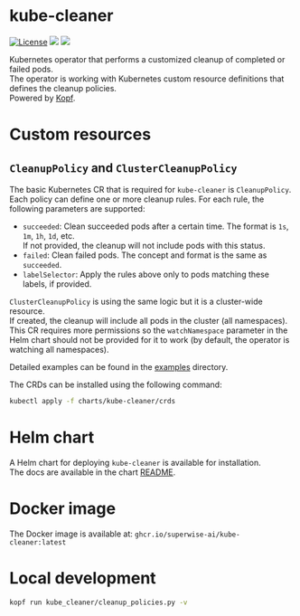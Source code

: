 # kube-cleaner

[![License](https://img.shields.io/badge/license-MIT-green)](https://opensource.org/licenses/MIT)
[![](https://github.com/superwise-ai/kube-cleaner/workflows/Release%20Charts/badge.svg?branch=main)](https://github.com/superwise-ai/kube-cleaner/actions)
[![](https://github.com/superwise-ai/kube-cleaner/workflows/Build/badge.svg?branch=main)](https://github.com/superwise-ai/kube-cleaner/actions)

Kubernetes operator that performs a customized cleanup of completed or failed pods.  
The operator is working with Kubernetes custom resource definitions that defines the cleanup policies.  
Powered by [Kopf](https://github.com/nolar/kopf).

# Custom resources

## `CleanupPolicy` and `ClusterCleanupPolicy`

The basic Kubernetes CR that is required for `kube-cleaner` is `CleanupPolicy`.  
Each policy can define one or more cleanup rules. For each rule, the following parameters are supported:

- `succeeded`: Clean succeeded pods after a certain time. The format is `1s`, `1m`, `1h`, `1d`, etc.  
  If not provided, the cleanup will not include pods with this status.
- `failed`: Clean failed pods. The concept and format is the same as `succeeded`.
- `labelSelector`: Apply the rules above only to pods matching these labels, if provided.

`ClusterCleanupPolicy` is using the same logic but it is a cluster-wide resource.  
If created, the cleanup will include all pods in the cluster (all namespaces).  
This CR requires more permissions so the `watchNamespace` parameter in the Helm chart should not be provided for it to work (by default, the operator is watching all namespaces).

Detailed examples can be found in the [examples](examples) directory.

The CRDs can be installed using the following command:

```sh
kubectl apply -f charts/kube-cleaner/crds
```

# Helm chart

A Helm chart for deploying `kube-cleaner` is available for installation.  
The docs are available in the chart [README](charts/kube-cleaner/README.md).

# Docker image

The Docker image is available at: `ghcr.io/superwise-ai/kube-cleaner:latest`

# Local development

```sh
kopf run kube_cleaner/cleanup_policies.py -v
```

